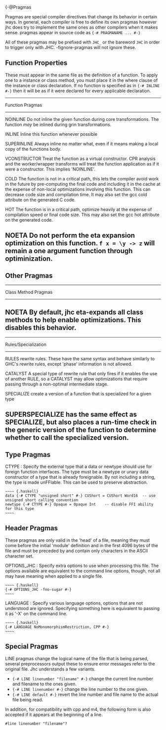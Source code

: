 {-@Pragmas

Pragmas are special compiler directives that change its behavior in
certain ways. In general, each compiler is free to define its own
pragmas however jhc does try to implement the same ones as other
compilers when it makes sense. pragmas appear in source code as
`{-# PRAGMANAME ... #-}`

All of these pragmas may be prefixed with `JHC_` or the bareword `JHC`
in order to trigger only with JHC. -fignore-pragmas will not ignore
these.

Function Properties
-------------------

These must appear in the same file as the definition of a function. To
apply one to a instance or class method, you must place it in the where
clause of the instance or class declaration. If no function is specified
as in `{-# INLINE #-}` then it will be as if it were declared for every
applicable declaration.

  ----------------------------------------------------------------------
  Function Pragmas    
  ------------------- --------------------------------------------------
  NOINLINE            Do not inline the given function during core
                      transformations. The function *may* be inlined
                      during grin transformations.

  INLINE              Inline this function whenever possible

  SUPERINLINE         Always inline no matter what, even if it means
                      making a local copy of the functions body.

  VCONSTRUCTOR        Treat the function as a virtual constructor. CPR
                      analysis and the worker/wrapper transforms will
                      treat the function application as if it were a
                      constructor. This implies 'NOINLINE'.

  COLD                The function is not in a critical path, this lets
                      the compiler avoid work in the future by
                      pre-computing the final code and including it in
                      the cache at the expense of non-local
                      optimizations involving this function. This can
                      decrease code size and compilation time. It may
                      also set the gcc cold attribute on the generated C
                      code.

  HOT                 The function is in a critical path, optimize
                      heavily at the expense of compilation speed or
                      final code size. This may also set the gcc hot
                      attribute on the generated code.

  NOETA               Do not perform the eta expansion optimization
                      on this function.  `f x = \y -> z` will remain
                      a one argument function through optiminization.
  ----------------------------------------------------------------------

Other Pragmas
-------------

  ----------------------------------------------------------------------
  Class Method Pragmas  
  --------------------- ------------------------------------------------
  NOETA                 By default, jhc eta-expands all class methods to
                        help enable optimizations. This disables this
                        behavior.
  ----------------------------------------------------------------------

  ----------------------------------------------------------------------
  Rules/Specialization 
  -------------------- -------------------------------------------------
  RULES                rewrite rules. These have the same syntax and
                       behave similarly to GHC's rewrite rules, except
                       'phase' information is not allowed.

  CATALYST             A special type of rewrite rule that only fires if
                       it enables the use of another RULE, so a CATALYST
                       may allow optimizations that require passing
                       through a non-optimal intermediate stage.

  SPECIALIZE           create a version of a function that is
                       specialized for a given type

  SUPERSPECIALIZE      has the same effect as SPECIALIZE, but also
                       places a run-time check in the generic version of
                       the function to determine whether to call the
                       specialized version.
  ----------------------------------------------------------------------

Type Pragmas
------------

CTYPE
:   Specify the external type that a data or newtype should use for
    foreign function interfaces. The type must be a newtype or unary
    data constructor of a type that is already foreignable. By not
    including a string, the type is made unFFIable. This can be used to
    preserve abstraction.

    ~~~~ {.haskell}
    data {-# CTYPE "unsigned short" #-} CUShort = CUShort Word16  -- use unsigned short calling convention
    newtype {-# CTYPE #-} Opaque = Opaque Int    -- disable FFI ability for this type
    ~~~~

Header Pragmas
--------------

These pragmas are only valid in the 'head' of a file, meaning they must
come before the initial 'module' definition and in the first 4096 bytes
of the file and must be preceded by and contain only characters in the
ASCII character set.

OPTIONS\_JHC
:   Specify extra options to use when processing this file. The options
    available are equivalent to the command line options, though, not
    all may have meaning when applied to a single file.

    ~~~~ {.haskell}
    {-# OPTIONS_JHC -fno-sugar #-}
    ~~~~

LANGUAGE
:   Specify various language options, options that are not understood
    are ignored. Specifying something here is equivalent to passing it
    as '-X' on the command line.

    ~~~~ {.haskell}
    {-# LANGUAGE NoMonomorphismRestriction, CPP #-}
    ~~~~

Special Pragmas
---------------

LINE pragmas change the logical name of the file that is being parsed,
several preprocessors output these to ensure error messages refer to the
original file. Jhc understands a few variants.

-   `{-# LINE linenumber "filename" #-}` change the current line number
    and filename to the ones given.
-   `{-# LINE linenumber #-}` change the line number to the one given.
-   `{-# LINE default #-}` revert the line number and file name to the
    actual file being read.

In addition, for compatibility with cpp and m4, the following form is
also accepted if it appears at the beginning of a line.

    #line linenumber "filename"?
